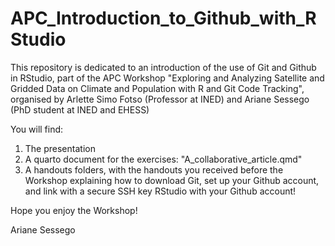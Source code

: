 # APC_Introduction_to_Github_with_RStudio
This repository is dedicated to an introduction of the use of Git and Github in RStudio, part of the APC Workshop "Exploring and Analyzing Satellite and Gridded Data on Climate and Population with R and Git Code Tracking", organised by Arlette Simo Fotso (Professor at INED) and Ariane Sessego (PhD student at INED and EHESS)

You will find:
1. The presentation
2. A quarto document for the exercises: "A_collaborative_article.qmd"
3. A handouts folders, with the handouts you received before the Workshop explaining how to download Git, set up your Github account, and link with a secure SSH key RStudio with your Github account!

Hope you enjoy the Workshop! 

Ariane Sessego

